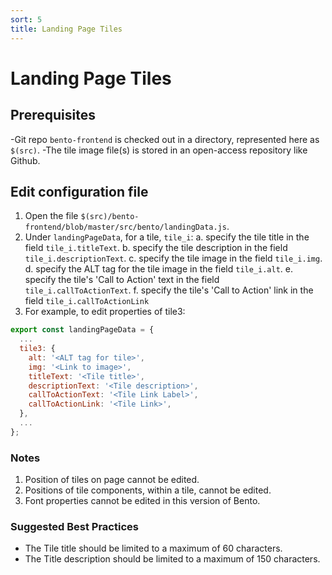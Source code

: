 ```yaml
---
sort: 5
title: Landing Page Tiles
---
```


# Landing Page Tiles 

## Prerequisites
-Git repo `bento-frontend` is checked out in a directory, represented here as `$(src)`.
-The tile image file(s) is stored in an open-access repository like Github.

## Edit configuration file
1. Open the file `$(src)/bento-frontend/blob/master/src/bento/landingData.js`.
2. Under `landingPageData`, for a tile, `tile_i`:
    a. specify the tile title in the field `tile_i.titleText`.
    b. specify the tile description in the field `tile_i.descriptionText`.
    c. specify the tile image in the field `tile_i.img`.
    d. specify the ALT tag for the tile image in the field `tile_i.alt`.
    e. specify the tile's 'Call to Action' text in the field `tile_i.callToActionText`.
    f. specify the tile's 'Call to Action' link in the field `tile_i.callToActionLink`
3. For example, to edit properties of tile3:
```javascript
export const landingPageData = {
  ...
  tile3: {
    alt: '<ALT tag for tile>',
    img: '<Link to image>',
    titleText: '<Tile title>',
    descriptionText: '<Tile description>',
    callToActionText: '<Tile Link Label>',
    callToActionLink: '<Tile Link>',
  },
  ...
};
```

### Notes
1. Position of tiles on page cannot be edited.
2. Positions of tile components, within a tile, cannot be edited.
3. Font properties cannot be edited in this version of Bento.

### Suggested Best Practices
- The Tile title should be limited to a maximum of 60 characters.
- The Title description should be limited to a maximum of 150 characters.


